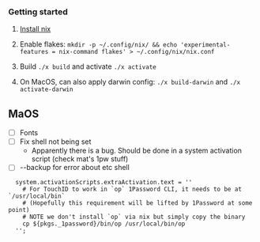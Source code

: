 ### Getting started

1. [Install nix](https://nixos.org/download.html)

2. Enable flakes: `mkdir -p ~/.config/nix/ && echo 'experimental-features = nix-command flakes' > ~/.config/nix/nix.conf`

3. Build `./x build` and activate `./x activate`

4. On MacOS, can also apply darwin config: `./x build-darwin` and `./x activate-darwin`

## MaOS
- [ ] Fonts
- [ ] Fix shell not being set
  - Apparently there is a bug. Should be done in a system activation script (check mat's 1pw stuff)
- [ ] --backup for error about etc shell

```
  system.activationScripts.extraActivation.text = ''
    # For TouchID to work in `op` 1Password CLI, it needs to be at `/usr/local/bin`
    # (Hopefully this requirement will be lifted by 1Password at some point)
    # NOTE we don't install `op` via nix but simply copy the binary
    cp ${pkgs._1password}/bin/op /usr/local/bin/op
  '';
```